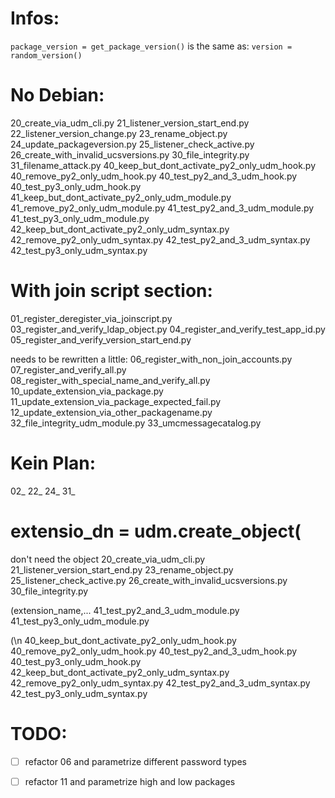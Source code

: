 # Infos:

`package_version = get_package_version()`
is the same as:
`version = random_version()`


# No Debian:

20_create_via_udm_cli.py
21_listener_version_start_end.py
22_listener_version_change.py
23_rename_object.py
24_update_packageversion.py
25_listener_check_active.py
26_create_with_invalid_ucsversions.py
30_file_integrity.py
31_filename_attack.py
40_keep_but_dont_activate_py2_only_udm_hook.py
40_remove_py2_only_udm_hook.py
40_test_py2_and_3_udm_hook.py
40_test_py3_only_udm_hook.py
41_keep_but_dont_activate_py2_only_udm_module.py
41_remove_py2_only_udm_module.py
41_test_py2_and_3_udm_module.py
41_test_py3_only_udm_module.py
42_keep_but_dont_activate_py2_only_udm_syntax.py
42_remove_py2_only_udm_syntax.py
42_test_py2_and_3_udm_syntax.py
42_test_py3_only_udm_syntax.py


# With join script section:

01_register_deregister_via_joinscript.py
03_register_and_verify_ldap_object.py
04_register_and_verify_test_app_id.py
05_register_and_verify_version_start_end.py

needs to be rewritten a little:
06_register_with_non_join_accounts.py
07_register_and_verify_all.py
08_register_with_special_name_and_verify_all.py
10_update_extension_via_package.py
11_update_extension_via_package_expected_fail.py
12_update_extension_via_other_packagename.py
32_file_integrity_udm_module.py
33_umcmessagecatalog.py

# Kein Plan:

02_
22_
24_
31_


# extensio_dn = udm.create_object(

don't need the object
20_create_via_udm_cli.py
21_listener_version_start_end.py
23_rename_object.py
25_listener_check_active.py
26_create_with_invalid_ucsversions.py
30_file_integrity.py


(extension_name,...
41_test_py2_and_3_udm_module.py
41_test_py3_only_udm_module.py

(\n
40_keep_but_dont_activate_py2_only_udm_hook.py
40_remove_py2_only_udm_hook.py
40_test_py2_and_3_udm_hook.py
40_test_py3_only_udm_hook.py
42_keep_but_dont_activate_py2_only_udm_syntax.py
42_remove_py2_only_udm_syntax.py
42_test_py2_and_3_udm_syntax.py
42_test_py3_only_udm_syntax.py

# TODO:
- [ ] refactor 06 and parametrize different password types
- [ ] refactor 11 and parametrize high and low packages



